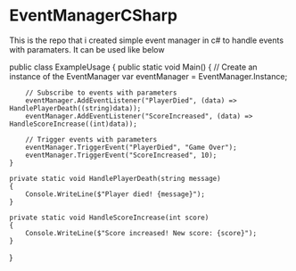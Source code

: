 # EventManagerCSharp
This is the repo that i created simple event manager in c# to handle events with paramaters.
It can be used like below 

public class ExampleUsage
{
    public static void Main()
    {
        // Create an instance of the EventManager
        var eventManager = EventManager.Instance;

        // Subscribe to events with parameters
        eventManager.AddEventListener("PlayerDied", (data) => HandlePlayerDeath((string)data));
        eventManager.AddEventListener("ScoreIncreased", (data) => HandleScoreIncrease((int)data));

        // Trigger events with parameters
        eventManager.TriggerEvent("PlayerDied", "Game Over");
        eventManager.TriggerEvent("ScoreIncreased", 10);
    }

    private static void HandlePlayerDeath(string message)
    {
        Console.WriteLine($"Player died! {message}");
    }

    private static void HandleScoreIncrease(int score)
    {
        Console.WriteLine($"Score increased! New score: {score}");
    }
}

